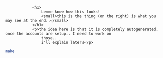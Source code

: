                 <h1>
                    Lemme know how this looks!
                    <small>this is the thing (on the right) is what you may see at the end..</small>
                </h1>
                <p>the idea here is that it is completely autogenerated, once the accounts are setup.. I need to work on
                    those..
                    i'll explain laters</p>

```bash
make
```
